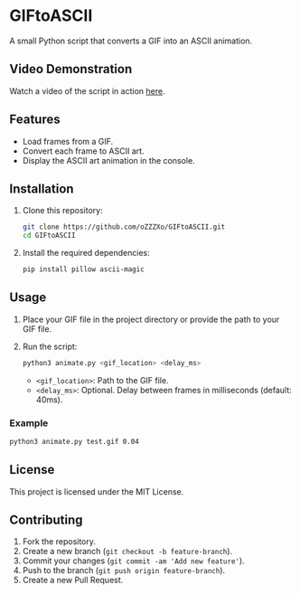 # GIFtoASCII

A small Python script that converts a GIF into an ASCII animation.

## Video Demonstration

Watch a video of the script in action [here](TODO).

## Features

- Load frames from a GIF.
- Convert each frame to ASCII art.
- Display the ASCII art animation in the console.

## Installation

1. Clone this repository:

   ```sh
   git clone https://github.com/oZZZXo/GIFtoASCII.git
   cd GIFtoASCII
   ```

2. Install the required dependencies:

   ```sh
   pip install pillow ascii-magic
   ```

## Usage

1. Place your GIF file in the project directory or provide the path to your GIF file.

2. Run the script:

   ```sh
   python3 animate.py <gif_location> <delay_ms>
   ```

   - `<gif_location>`: Path to the GIF file.
   - `<delay_ms>`: Optional. Delay between frames in milliseconds (default: 40ms).

### Example

```sh
python3 animate.py test.gif 0.04
```
## License

This project is licensed under the MIT License.

## Contributing

1. Fork the repository.
2. Create a new branch (`git checkout -b feature-branch`).
3. Commit your changes (`git commit -am 'Add new feature'`).
4. Push to the branch (`git push origin feature-branch`).
5. Create a new Pull Request.

